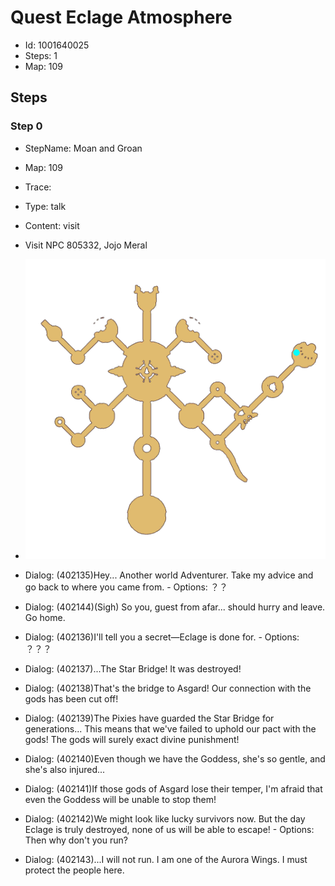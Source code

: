 # Quest Eclage Atmosphere

- Id: 1001640025
- Steps: 1
- Map: 109

## Steps

### Step 0
- StepName:  Moan and Groan
- Map:  109
- Trace:  
- Type:  talk
- Content:  visit
- Visit NPC 805332, Jojo Meral

- ![images/1001640025_0.png](images/1001640025_0.png)
- Dialog: (402135)Hey... Another world Adventurer. Take my advice and go back to where you came from. - Options: ？？
- Dialog: (402144)(Sigh) So you, guest from afar... should hurry and leave. Go home.
- Dialog: (402136)I'll tell you a secret—Eclage is done for. - Options: ？？？
- Dialog: (402137)...The Star Bridge! It was destroyed!
- Dialog: (402138)That's the bridge to Asgard! Our connection with the gods has been cut off!
- Dialog: (402139)The Pixies have guarded the Star Bridge for generations... This means that we've failed to uphold our pact with the gods! The gods will surely exact divine punishment!
- Dialog: (402140)Even though we have the Goddess, she's so gentle, and she's also injured...
- Dialog: (402141)If those gods of Asgard lose their temper, I'm afraid that even the Goddess will be unable to stop them!
- Dialog: (402142)We might look like lucky survivors now. But the day Eclage is truly destroyed, none of us will be able to escape! - Options: Then why don't you run?
- Dialog: (402143)...I will not run. I am one of the Aurora Wings. I must protect the people here.


